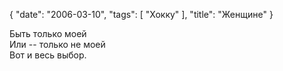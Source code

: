 {
   "date": "2006-03-10",
   "tags": [
      "Хокку"
   ],
   "title": "Женщине"
}

Быть только моей  
Или -- только не моей  
Вот и весь выбор.
